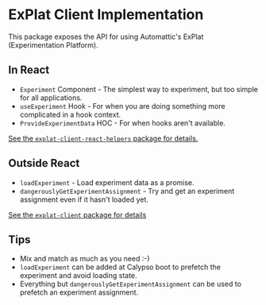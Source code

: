 # ExPlat Client Implementation

This package exposes the API for using Automattic's ExPlat (Experimentation Platform).

## In React
- `Experiment` Component - The simplest way to experiment, but too simple for all applications.
- `useExperiment` Hook - For when you are doing something more complicated in a hook context.
- `ProvideExperimentData` HOC - For when hooks aren't available.

[See the `explat-client-react-helpers` package for details.](https://github.com/Automattic/wp-calypso/blob/trunk/packages/explat-client-react-helpers/README.md)

## Outside React
- `loadExperiment` - Load experiment data as a promise.
- `dangerouslyGetExperimentAssignment` - Try and get an experiment assignment even if it hasn't loaded yet.

[See the `explat-client` package for details](https://github.com/Automattic/wp-calypso/blob/trunk/packages/explat-client/README.md)


## Tips
- Mix and match as much as you need :-)
- `loadExperiment` can be added at Calypso boot to prefetch the experiment and avoid loading state.
- Everything but `dangerouslyGetExperimentAssignment` can be used to prefetch an experiment assignment. 

